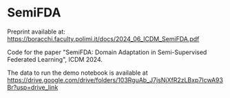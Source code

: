 # SemiFDA
Preprint available at: https://boracchi.faculty.polimi.it/docs/2024_06_ICDM_SemiFDA.pdf

Code for the paper "SemiFDA: Domain Adaptation in Semi-Supervised Federated Learning", ICDM 2024.

The data to run the demo notebook is available at https://drive.google.com/drive/folders/103RguAb_J7jsNjXfR2zLBxp7IcwA93Br?usp=drive_link
